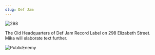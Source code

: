```yaml
---
slug: Def Jam
---
```


![298](https://i.imgur.com/jUyqao4.jpg)

The Old Headquarters of Def Jam Record Label on 298 Elizabeth Street. Mika will elaborate text further.

![PublicEnemy](https://i.imgur.com/8dvJy4Q.jpg) 
